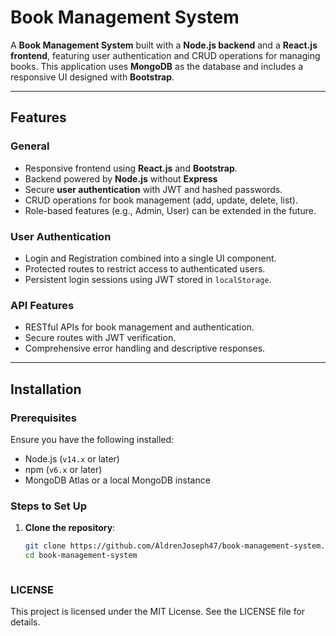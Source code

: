 # Book Management System

A **Book Management System** built with a **Node.js backend** and a **React.js frontend**, featuring user authentication and CRUD operations for managing books. This application uses **MongoDB** as the database and includes a responsive UI designed with **Bootstrap**.

---

## Features

### General
- Responsive frontend using **React.js** and **Bootstrap**.
- Backend powered by **Node.js** without **Express** 
- Secure **user authentication** with JWT and hashed passwords.
- CRUD operations for book management (add, update, delete, list).
- Role-based features (e.g., Admin, User) can be extended in the future.

### User Authentication
- Login and Registration combined into a single UI component.
- Protected routes to restrict access to authenticated users.
- Persistent login sessions using JWT stored in `localStorage`.

### API Features
- RESTful APIs for book management and authentication.
- Secure routes with JWT verification.
- Comprehensive error handling and descriptive responses.

---

## Installation

### Prerequisites
Ensure you have the following installed:
- Node.js (`v14.x` or later)
- npm (`v6.x` or later)
- MongoDB Atlas or a local MongoDB instance

### Steps to Set Up
1. **Clone the repository**:
   ```bash
   git clone https://github.com/AldrenJoseph47/book-management-system.git
   cd book-management-system



### LICENSE
This project is licensed under the MIT License. See the LICENSE file for details.

